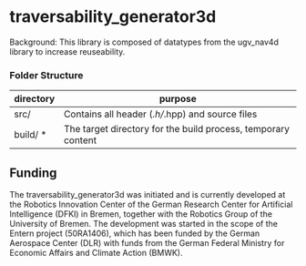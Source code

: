 traversability_generator3d
=============

Background: This library is composed of datatypes from the ugv_nav4d library to increase reuseability.


### Folder Structure

| directory         |       purpose                                                        |
| ----------------- | ------------------------------------------------------               |
| src/              | Contains all header (*.h/*.hpp) and source files                     |
| build/ *          | The target directory for the build process, temporary content        |

## Funding
The traversability_generator3d was initiated and is currently developed at the Robotics Innovation Center of the German Research Center for Artificial Intelligence (DFKI) in Bremen, together with the Robotics Group of the University of Bremen. The development was started in the scope of the Entern project (50RA1406), which has been funded by the German Aerospace Center (DLR) with funds from the German Federal Ministry for Economic Affairs and Climate Action (BMWK).
